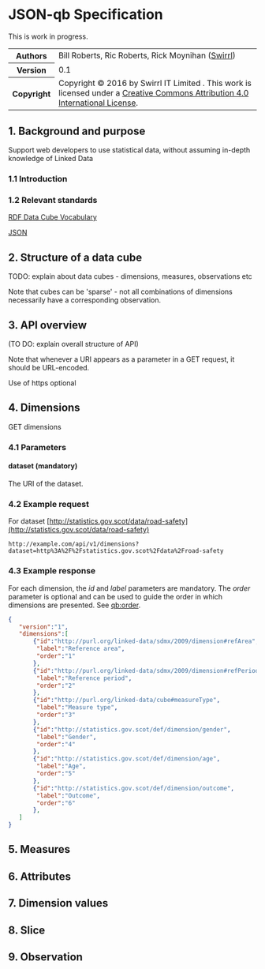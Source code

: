 # JSON-qb Specification

This is work in progress.

<!-- Document Info -->
<table class="table">
  <tr>
    <th>Authors</th>
    <td>
      Bill Roberts, Ric Roberts, Rick Moynihan (<a href="http://www.swirrl.com">Swirrl</a>)
    </td>
  </tr>
  <tr>
    <th>Version</th>
    <td>0.1</td>
  </tr>
  <tr>
    <th>Copyright</th>
    <td>
      Copyright &copy; 2016 by Swirrl IT Limited . This work is licensed under a
      <a href="http://creativecommons.org/licenses/by/4.0/">
        Creative Commons Attribution 4.0 International License</a>.
    </td>
  </tr>
</table>

## 1. Background and purpose

Support web developers to use statistical data, without assuming in-depth knowledge of Linked Data

### 1.1 Introduction


### 1.2 Relevant standards

[RDF Data Cube Vocabulary](https://www.w3.org/TR/vocab-data-cube/)

[JSON](https://tools.ietf.org/html/rfc7159)

## 2. Structure of a data cube

TODO: explain about data cubes - dimensions, measures, observations etc

Note that cubes can be 'sparse' - not all combinations of dimensions necessarily have a corresponding observation.

## 3. API overview

(TO DO: explain overall structure of API)

Note that whenever a URI appears as a parameter in a GET request, it should be URL-encoded.

Use of https optional

## 4. Dimensions

GET dimensions

### 4.1 Parameters

#### dataset (mandatory)

The URI of the dataset. 

### 4.2 Example request

For dataset [http://statistics.gov.scot/data/road-safety](http://statistics.gov.scot/data/road-safety)
```
http://example.com/api/v1/dimensions?dataset=http%3A%2F%2Fstatistics.gov.scot%2Fdata%2Froad-safety
```

### 4.3 Example response

For each dimension, the _id_ and _label_ parameters are mandatory. The _order_ parameter is optional and can be used to guide the order in which dimensions are presented.  See [qb:order](https://www.w3.org/TR/vocab-data-cube/#ref_qb_order).

```json
{
   "version":"1",
   "dimensions":[
       {"id":"http://purl.org/linked-data/sdmx/2009/dimension#refArea",
        "label":"Reference area",
        "order":"1"
       },
       {"id":"http://purl.org/linked-data/sdmx/2009/dimension#refPeriod",
        "label":"Reference period",
        "order":"2"
       },
       {"id":"http://purl.org/linked-data/cube#measureType",
        "label":"Measure type",
        "order":"3"
       },
       {"id":"http://statistics.gov.scot/def/dimension/gender",
        "label":"Gender",
        "order":"4"
       },       
       {"id":"http://statistics.gov.scot/def/dimension/age",
        "label":"Age",
        "order":"5"
       },
       {"id":"http://statistics.gov.scot/def/dimension/outcome",
        "label":"Outcome",
        "order":"6"
       },
   ]
}
```

## 5. Measures


## 6. Attributes



## 7. Dimension values


## 8. Slice


## 9. Observation







